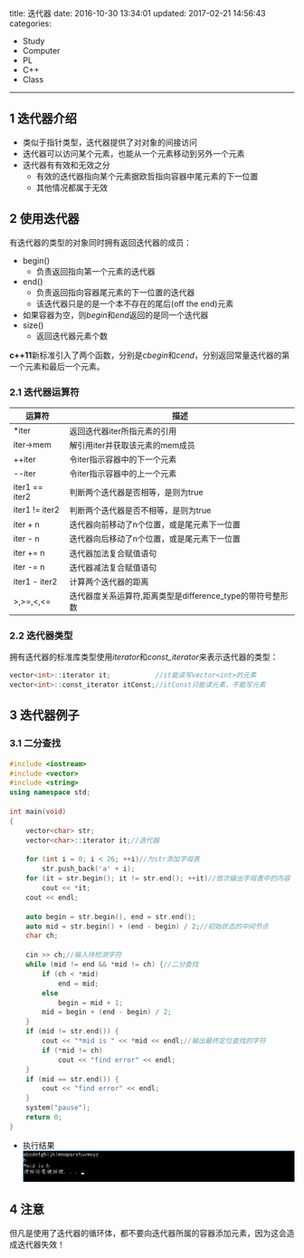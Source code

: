 title: 迭代器
date: 2016-10-30 13:34:01
updated: 2017-02-21 14:56:43
categories:
- Study
- Computer
- PL
- C++
- Class
---

## 1 迭代器介绍

- 类似于指针类型，迭代器提供了对对象的间接访问
- 迭代器可以访问某个元素，也能从一个元素移动到另外一个元素
- 迭代器有有效和无效之分
    + 有效的迭代器指向某个元素据欧哲指向容器中尾元素的下一位置
    + 其他情况都属于无效

## 2 使用迭代器

有迭代器的类型的对象同时拥有返回迭代器的成员：

- begin()
    + 负责返回指向第一个元素的迭代器
- end()
    + 负责返回指向容器尾元素的下一位置的迭代器
    + 该迭代器只是的是一个本不存在的尾后(off the end)元素
- 如果容器为空，则*begin*和*end*返回的是同一个迭代器
- size()
    + 返回迭代器元素个数

**c++11**新标准引入了两个函数，分别是*cbegin*和*cend*，分别返回常量迭代器的第一个元素和最后一个元素。


### 2.1 迭代器运算符

|     运算符     |                            描述                            |
|----------------|------------------------------------------------------------|
| *iter          | 返回迭代器iter所指元素的引用                               |
| iter->mem      | 解引用iter并获取该元素的mem成员                            |
| ++iter         | 令iter指示容器中的下一个元素                               |
| --iter         | 令iter指示容器中的上一个元素                               |
| iter1 == iter2 | 判断两个迭代器是否相等，是则为true                         |
| iter1 != iter2 | 判断两个迭代器是否不相等，是则为true                       |
| iter + n       | 迭代器向前移动了n个位置，或是尾元素下一位置                |
| iter - n       | 迭代器向后移动了n个位置，或是尾元素下一位置                |
| iter += n      | 迭代器加法复合赋值语句                                     |
| iter -= n      | 迭代器减法复合赋值语句                                     |
| iter1 - iter2  | 计算两个迭代器的距离                                       |
| \>,>=,<,<=      | 迭代器度关系运算符,距离类型是difference_type的带符号整形数 |

### 2.2 迭代器类型

拥有迭代器的标准库类型使用*iterator*和*const_iterator*来表示迭代器的类型：

```cpp
vector<int>::iterator it;           //it能读写vector<int>的元素
vector<int>::const_iterator itConst;//itConst只能读元素，不能写元素
```

## 3 迭代器例子

### 3.1 二分查找

```cpp
#include <iostream>
#include <vector>
#include <string>
using namespace std;

int main(void)
{
    vector<char> str;
    vector<char>::iterator it;//迭代器

    for (int i = 0; i < 26; ++i)//为str添加字母表
        str.push_back('a' + i);
    for (it = str.begin(); it != str.end(); ++it)//依次输出字母表中的内容
        cout << *it;
    cout << endl;

    auto begin = str.begin(), end = str.end();
    auto mid = str.begin() + (end - begin) / 2;//初始状态的中间节点
    char ch;

    cin >> ch;//输入待检测字符
    while (mid != end && *mid != ch) {//二分查找
        if (ch < *mid)
            end = mid;
        else
            begin = mid + 1;
        mid = begin + (end - begin) / 2;
    }
    if (mid != str.end()) {
        cout << "*mid is " << *mid << endl;//输出最终定位查找的字符
        if (*mid != ch)
            cout << "find error" << endl;
    }
    if (mid == str.end()) {
        cout << "find error" << endl;
    }
    system("pause");
    return 0;
}
```
- 执行结果
    ![title](../post_img/58162a6eab644164d4005257)
## 4 注意

但凡是使用了迭代器的循环体，都不要向迭代器所属的容器添加元素，因为这会造成迭代器失效！